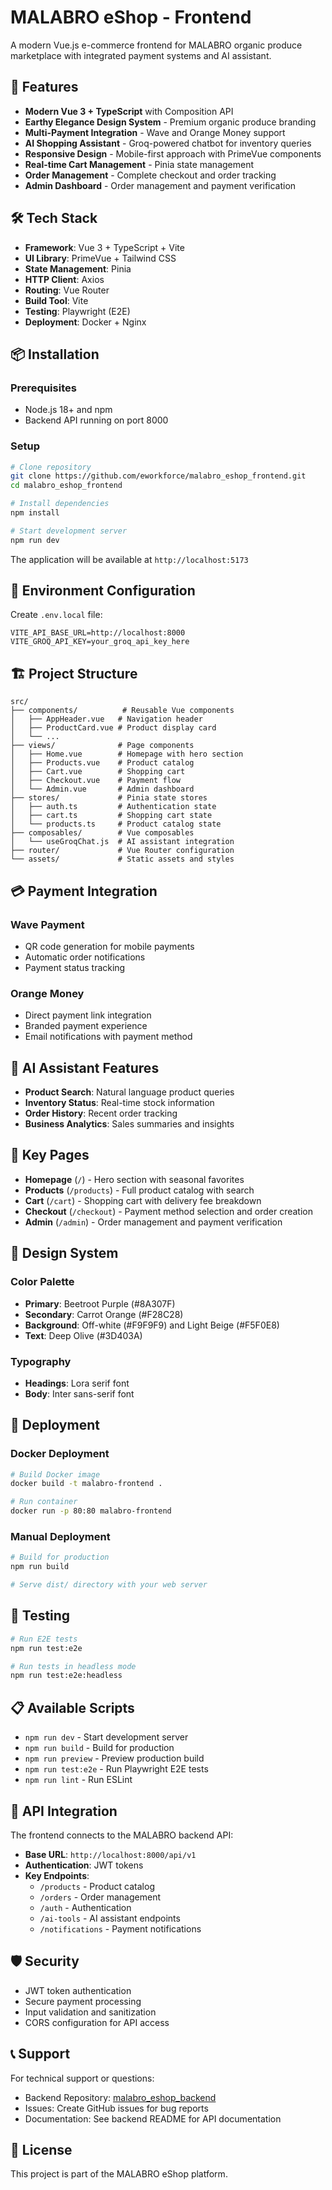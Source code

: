 # MALABRO eShop - Frontend

A modern Vue.js e-commerce frontend for MALABRO organic produce marketplace with integrated payment systems and AI assistant.

## 🚀 Features

- **Modern Vue 3 + TypeScript** with Composition API
- **Earthy Elegance Design System** - Premium organic produce branding
- **Multi-Payment Integration** - Wave and Orange Money support
- **AI Shopping Assistant** - Groq-powered chatbot for inventory queries
- **Responsive Design** - Mobile-first approach with PrimeVue components
- **Real-time Cart Management** - Pinia state management
- **Order Management** - Complete checkout and order tracking
- **Admin Dashboard** - Order management and payment verification

## 🛠️ Tech Stack

- **Framework**: Vue 3 + TypeScript + Vite
- **UI Library**: PrimeVue + Tailwind CSS
- **State Management**: Pinia
- **HTTP Client**: Axios
- **Routing**: Vue Router
- **Build Tool**: Vite
- **Testing**: Playwright (E2E)
- **Deployment**: Docker + Nginx

## 📦 Installation

### Prerequisites
- Node.js 18+ and npm
- Backend API running on port 8000

### Setup
```bash
# Clone repository
git clone https://github.com/eworkforce/malabro_eshop_frontend.git
cd malabro_eshop_frontend

# Install dependencies
npm install

# Start development server
npm run dev
```

The application will be available at `http://localhost:5173`

## 🔧 Environment Configuration

Create `.env.local` file:
```env
VITE_API_BASE_URL=http://localhost:8000
VITE_GROQ_API_KEY=your_groq_api_key_here
```

## 🏗️ Project Structure

```
src/
├── components/          # Reusable Vue components
│   ├── AppHeader.vue   # Navigation header
│   ├── ProductCard.vue # Product display card
│   └── ...
├── views/              # Page components
│   ├── Home.vue        # Homepage with hero section
│   ├── Products.vue    # Product catalog
│   ├── Cart.vue        # Shopping cart
│   ├── Checkout.vue    # Payment flow
│   └── Admin.vue       # Admin dashboard
├── stores/             # Pinia state stores
│   ├── auth.ts         # Authentication state
│   ├── cart.ts         # Shopping cart state
│   └── products.ts     # Product catalog state
├── composables/        # Vue composables
│   └── useGroqChat.js  # AI assistant integration
├── router/             # Vue Router configuration
└── assets/             # Static assets and styles
```

## 💳 Payment Integration

### Wave Payment
- QR code generation for mobile payments
- Automatic order notifications
- Payment status tracking

### Orange Money
- Direct payment link integration
- Branded payment experience
- Email notifications with payment method

## 🤖 AI Assistant Features

- **Product Search**: Natural language product queries
- **Inventory Status**: Real-time stock information
- **Order History**: Recent order tracking
- **Business Analytics**: Sales summaries and insights

## 📱 Key Pages

- **Homepage** (`/`) - Hero section with seasonal favorites
- **Products** (`/products`) - Full product catalog with search
- **Cart** (`/cart`) - Shopping cart with delivery fee breakdown
- **Checkout** (`/checkout`) - Payment method selection and order creation
- **Admin** (`/admin`) - Order management and payment verification

## 🎨 Design System

### Color Palette
- **Primary**: Beetroot Purple (#8A307F)
- **Secondary**: Carrot Orange (#F28C28)
- **Background**: Off-white (#F9F9F9) and Light Beige (#F5F0E8)
- **Text**: Deep Olive (#3D403A)

### Typography
- **Headings**: Lora serif font
- **Body**: Inter sans-serif font

## 🚀 Deployment

### Docker Deployment
```bash
# Build Docker image
docker build -t malabro-frontend .

# Run container
docker run -p 80:80 malabro-frontend
```

### Manual Deployment
```bash
# Build for production
npm run build

# Serve dist/ directory with your web server
```

## 🧪 Testing

```bash
# Run E2E tests
npm run test:e2e

# Run tests in headless mode
npm run test:e2e:headless
```

## 📋 Available Scripts

- `npm run dev` - Start development server
- `npm run build` - Build for production
- `npm run preview` - Preview production build
- `npm run test:e2e` - Run Playwright E2E tests
- `npm run lint` - Run ESLint

## 🔗 API Integration

The frontend connects to the MALABRO backend API:
- **Base URL**: `http://localhost:8000/api/v1`
- **Authentication**: JWT tokens
- **Key Endpoints**:
  - `/products` - Product catalog
  - `/orders` - Order management
  - `/auth` - Authentication
  - `/ai-tools` - AI assistant endpoints
  - `/notifications` - Payment notifications

## 🛡️ Security

- JWT token authentication
- Secure payment processing
- Input validation and sanitization
- CORS configuration for API access

## 📞 Support

For technical support or questions:
- Backend Repository: [malabro_eshop_backend](https://github.com/eworkforce/malabro_eshop_backend)
- Issues: Create GitHub issues for bug reports
- Documentation: See backend README for API documentation

## 📄 License

This project is part of the MALABRO eShop platform.
